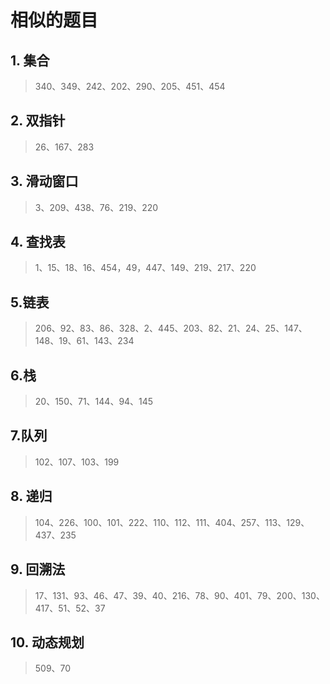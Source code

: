 # 相似的题目
## 1. 集合 
> 340、349、242、202、290、205、451、454
## 2. 双指针
> 26、167、283
## 3. 滑动窗口
> 3、209、438、76、219、220
## 4. 查找表
> 1、15、18、16、454，49，447、149、219、217、220
## 5.链表
> 206、92、83、86、328、2、445、203、82、21、24、25、147、148、19、61、143、234
## 6.栈
> 20、150、71、144、94、145
## 7.队列
> 102、107、103、199
## 8. 递归
> 104、226、100、101、222、110、112、111、404、257、113、129、437、235
## 9. 回溯法
> 17、131、93、46、47、39、40、216、78、90、401、79、200、130、417、51、52、37
## 10. 动态规划
> 509、70














